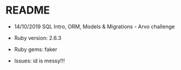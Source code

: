 # README

* 14/10/2019 SQL Intro, ORM, Models & Migrations - Arvo challenge

* Ruby version: 2.6.3

* Ruby gems: faker

* Issues: id is messy!!!
